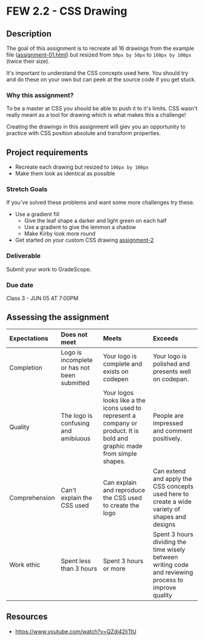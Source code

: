 # FEW 2.2 - CSS Drawing

## Description 

The goal of this assignment is to recreate all 16 drawings from the example file ([assignment-01.html](assignment-01.html)) but resized from  `50px by 50px` to `100px by 100px` (twice their size).

It's important to understand the CSS concepts used here. You should try and do these on your own but can peek at the source code if you get stuck. 

### Why this assignment?

To be a master at CSS you should be able to push it to it's limits. CSS wasn't really meant as a tool for drawing which is what makes this a challenge!

Creating the drawings in this assignment will giev you an opportunity to practice with CSS position absolute and transform properties. 

## Project requirements

- Recreate each drawing but resized to `100px by 100px` 
- Make them look as identical as possible


### Stretch Goals 

If you've solved these problems and want some more challenges try these. 

- Use a gradient fill
  - Give the leaf shape a darker and light green on each half
  - Use a gradient to give the lemmon a shadow
  - Make Kirby look more round
- Get started on your custom CSS drawing [assignment-2](assignment-02-css-drawing.md)
  

### Deliverable

Submit your work to GradeScope. 

### Due date

Class 3 - JUN 05 AT 7:00PM

## Assessing the assignment

| Expectations | Does not meet              | Meets                 | Exceeds                          |
|:-------------|:---------------------------|:----------------------|:---------------------------------|
| Completion   | Logo is incomplete or has not been submitted | Your logo is complete and exists on codepen | Your logo is polished and presents well on codepan. |
| Quality      | The logo is confusing and amibiuous | Your logos looks like a the icons used to represent a company or product. It is bold and graphic made from simple shapes. | People are impressed and comment positively. |
| Comprehension| Can't explain the CSS used | Can explain and reproduce the CSS used to create the logo | Can extend and apply the CSS concepts used here to create a wide variety of shapes and designs |
| Work ethic   | Spent less than 3 hours | Spent 3 hours or more | Spent 3 hours dividing the time wisely between writing code and reviewing process to improve quality |

## Resources 

- https://www.youtube.com/watch?v=QZdj42liTtU
